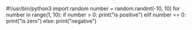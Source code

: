 #!/usr/bin/python3
import random
number = random.randint(-10, 10)
for number in range(1, 10):
    if number > 0:
	print("is positive")
    elif number == 0:
	print("is zero")
    else:
	print("negative")
